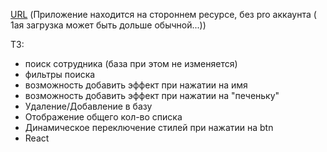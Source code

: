 [URL](https://fstreactapp.herokuapp.com/) (Приложение находится на стороннем ресурсе, без pro аккаунта ( 1ая загрузка может быть дольше обычной...))

ТЗ:
- поиск сотрудника (база при этом не изменяется)
- фильтры поиска
- возможность добавить эффект при нажатии на имя
- возможность добавить эффект при нажатии на "печеньку"
- Удаление/Добавление в базу
- Отображение общего кол-во списка
- Динамическое переключение стилей при нажатии на btn
- React
